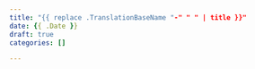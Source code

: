```yaml
---
title: "{{ replace .TranslationBaseName "-" " " | title }}"
date: {{ .Date }}
draft: true
categories: []

---
```


<!--more-->
